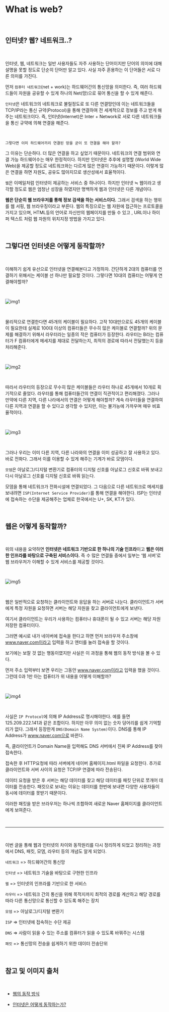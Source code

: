 What is web?
======

<br>

## 인터넷? 웹? 네트워크..?

<br>

인터넷, 웹, 네트워크는 일반 사용자들도 자주 사용하는 단어이지만 단어의 의미에 대해 설명을 못할 정도로 단순히 단어만 알고 있다. 사실 자주 혼용하는 이 단어들은 서로 다른 의미를 가진다.

먼저 `컴퓨터 네트워크`(net + work)는 하드웨어간의 통신망을 의미한다. 즉, 여러 하드웨드들이 자원을 공유할 수 있게 하나의 Net(망)으로 묶어 통신을 할 수 있게 해준다.

`인터넷`은 네트워크의 네트워크로 불릴정도로 또 다른 연결망인데 이는 네트워크들을 TCP/IP라는 통신 규약(Protocol)을 통해 연결하여 전 세계적으로 정보를 주고 받게 해주는 네트워크이다. 즉, 인터넷(Internet)은 Inter + Network로 서로 다른 네트워크들을 통신 규약에 의해 연결을 해준다.

<br>


    그렇다면 이미 하드웨어끼리 연결된 망을 굳이 또 연결을 해야 할까? 

그 이유는 단순하다. 더 많은 연결을 하고 싶었기 때문이다. 네트워크의 연결 범위와 연결 가능 하드웨어수는 매우 한정적이다. 하지만 인터넷은 추후에 설명할 (World Wide Web)을 제공할 정도로 네트워크와는 다르게 많은 연결이 가능하기 때문이다. 이렇게 많은 연결을 하면 자원도, 공유도 많아지므로 생산성에서 효율적이다.

`웹`은 이메일처럼 인터넷이 제공하는 서비스 중 하나이다. 하지만 인터넷 ≒ 웹이라고 생각할 정도로 웹은 엄청난 성장을 하였지만 명백하게 웹과 인터넷은 다른 개념이다.

<strong>웹은 단순히 웹 브라우저를 통해 정보 검색을 하는 서비스이다.</strong> 그래서 검색을 하는 행위를 웹 서핑, 웹 브라우징이라고 부른다. 웹의 특징으로는 웹 자원에 접근하는 프로토콜을 가지고 있으며, HTML등의 언어로 자신만의 웹페이지를 만들 수 있고 , URL이나 하이퍼 텍스트 처럼 웹 자원의 위치지정 방법을 가지고 있다.

<br>

## 그렇다면 인터넷은 어떻게 동작할까?

<br>

이해하기 쉽게 유선으로 인터넷을 연결해본다고 가정하자.
간단하게 2대의 컴퓨터를 연결하기 위해서는 케이블 선 하나만 필요할 것이다. 그렇다면 10대의 컴퓨터는 어떻게 연결해야할까?

<br>

![img1](./img/img1.png)

<br>

물리적으로 연결한다면 45개의 케이블이 필요하다. 고작 10대만으로도 45개의 케이블이 필요한데 실제로 100대 이상의 컴퓨터들은 무수히 많은 케이블로 연결할까?
위의 문제를 해결하기 위해서 라우터라는 일종의 작은 컴퓨터가 등장한다. 라우터는 B라는 컴퓨터가 F 컴퓨터에게 메세지를 제대로 전달하는지, 최적의 경로에 따라서 전달했는지 등을 처리해준다.

<br>

![img2](./img/img2.png)

<br>

따라서 라우터의 등장으로 무수히 많은 케이블들은 라우터 하나로 45개에서 10개로 획기적으로 줄었다.
라우터를 통해 컴퓨터들간의 연결이 직관적이고 편리해졌다. 그러나 만약에 다른 지역, 다른 나라에서의 연결은 어떻게 해야할까? 계속 라우터들을 연결하여 다른 지역과 연결을 할 수 있다고 생각할 수 있지만, 이는 불가능에 가까우며 매우 비효율적이다.

<br>

![img3](./img/img3.png)

<br>

그러나 우리는 이미 다른 지역, 다른 나라와의 연결을 이미 성공하고 잘 사용하고 있다. 바로 전화다. 그래서 이를 이용할 수 있게 해주는 기계가 바로 모뎀이다.

`모뎀`은 아날로그/디지털 변환기로 컴퓨터의 디지털 신호를 아날로그 신호로 바꿔 보내고 다시 아날로그 신호를 디지털 신호로 바꿔 읽는다.

모뎀을 통해 네트워크가 전화시설에 연결되었다. 그 다음으로 다른 네트워크로 메세지를 보내려면 `ISP(Internet Service Provider)`를 통해 연결을 해야한다. ISP는 인터넷에 접속하는 수단을 제공해주는 업체로 한국에서는 U+, SK, KT가 있다.

<br>

## 웹은 어떻게 동작할까?

<br>

위의 내용을 요약하면 <strong>인터넷은 네트워크 기반으로 한 하나의 기술 인프라</strong>이고 <strong>웹은 이러한 인프라를 바탕으로 구축된 서비스이다.</strong> 즉 수 많은 연결들 중에서 일부는 ‘웹 서버’로 웹 브라우저가 이해할 수 있게 서비스를 제공할 것이다.

<br>

![img5](./img/img5.jpeg)

<br>

웹은 일반적으로 요청하는 클라이언트와 응답을 하는 서버로 나눈다. 클라이언트가 서버에게 특정 자원을 요청하면 서버는 해당 자원을 찾고 클라이언트에게 보낸다. 

여기서 클라이언트는 우리가 사용하는 컴퓨터나 휴대폰이 될 수 있고 서버는 해당 자원 저장한 컴퓨터이다.

그러면 예시로 내가 네이버에 접속을 한다고 하면 먼저 브라우저 주소창에 www.naver.com이라고 입력을 하고 엔터를 눌러 접속을 할 것이다.

보기에는 보잘 것 없는 행동이였지만 사실은 이 과정을 통해 웹의 동작 방식을 볼 수 있다.

먼저 주소 입력부터 보면 우리는 그동안 www.naver.com이라고 입력을 했을 것이다. 그런데 0과 1만 아는 컴퓨터가 위 내용을 어떻게 이해할까?

<br>

![img4](./img/img4.png)

<br>

사실은 `IP Protocol`에 의해 IP Address로 명시해야한다. 예를 들면 125.209.222.141과 같은 조합이다. 하지만 아무 의미 없는 숫자 덩어리를 쉽게 기억할리가 없다. 그래서 등장한게 `DNS(Domain Name System)`이다. DNS를 통해 IP Address가 www.naver.com으로 바뀐다.

즉, 클라이언트가 Domain Name을 입력해도 DNS 서버에서 진짜 IP Address를 찾아 접속한다.

접속한 후 HTTP요청에 따라 서버에게 네이버 홈페이지.html 파일을 요청한다. 추가로 클라이언트와 서버 사이의 요청은 TCP/IP 연결에 따라 전송된다.

데이터 요청을 받은 후 서버는 해당 데이터를 찾고 해당 데이터를 패킷 단위로 쪼개어 데이터를 전송한다. 패킷으로 보내는 이유는 데이터를 한번에 보내면 다양한 사용자들이 동시에 데이터를 못받기 때문이다.

이러한 패킷을 받은 브라우저는 하나씩 조합하여 새로운 Naver 홈페이지를 클라이언트에게 보여준다.

<br>

--------

<br>

이번 글을 통해 웹과 인터넷의 차이와 동작원리를 다시 정리하게 되었고 정리하는 과정에서 DNS, 패킷, 모뎀, 라우터 등의 개념도 알게 되었다.

`네트워크` => 하드웨어간의 통신망

`인터넷` => 네트워크 기술을 바탕으로 구현한 인프라

`웹` => 인터넷의 인프라를 기반으로 한 서비스

`라우터` => 네트워크 간의 통신을 위해 목적지까지 최적의 경로를 계산하고 해당 
경로를 따라 다른 통신망으로 통신할 수 있도록 해주는 장치

`모뎀` => 아날로그/디지털 변환기

`ISP` => 인터넷에 접속하는 수단 제공

`DNS` => 사람이 읽을 수 있는 주소를 컴퓨터가 읽을 수 있도록 바꿔주는 시스템

`패킷` => 통신망의 전송을 쉽게하기 위한 데이터 전송단위

<br>

## 참고 및 이미지 출처

<br>

- [웹의 동작 방식](developer.mozilla.org)

- [인터넷은 어떻게 동작하는가?](developer.mozilla.org)

